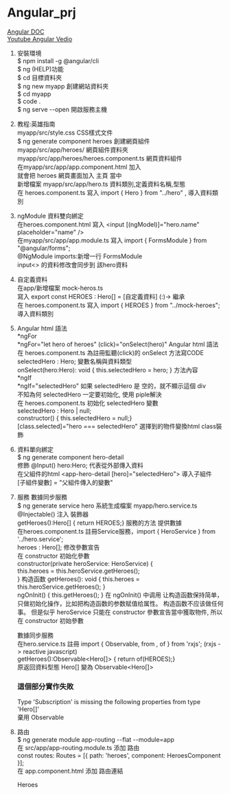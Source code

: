 # Angular_prj
[Angular DOC](https://angular.cn/docs)  
[Youtube Angular Vedio](https://www.youtube.com/watch?v=csE6ue9w7YM&list=PLA0YHwTjkRztyUo4L6594L7ifAeWUoug7&ab_channel=%E8%B7%9F%E5%B1%B1%E5%9C%B0%E4%BA%BA%E5%AD%A6%E5%89%8D%E7%AB%AF)  

01. 安裝環境  
$ npm install -g @angular/cli  
$ ng (HELP)功能  
$ cd 目標資料夾  
$ ng new myapp  創建網站資料夾  
$ cd myapp  
$ code .  
$ ng serve --open  開啟服務主機  
02. 教程:英雄指南  
  myapp/src/style.css  CSS樣式文件  
$ ng generate component heroes  創建網頁組件  
  myapp/src/app/heroes/  網頁組件資料夾  
  myapp/src/app/heroes/heroes.component.ts  網頁資料組件  
  在myapp/src/app/app.component.html 加入 <app-heroes></app-heroes>  
  就會把 heroes 網頁畫面加入 主頁 當中  
  新增檔案 myapp/src/app/hero.ts  資料類別,定義資料名稱,型態  
  在 heroes.component.ts 寫入 import { Hero } from "../hero" , 導入資料類別  
03. ngModule 資料雙向綁定  
  在heroes.component.html 寫入 <input [(ngModel)]="hero.name" placeholder="name" />  
  在myapp/src/app/app.module.ts 寫入 import { FormsModule } from "@angular/forms";  
  @NgModule imports:新增一行 FormsModule  
  input<> 的資料修改會同步到 該hero資料  
04. 自定義資料  
  在app/新增檔案 mock-heros.ts  
  寫入 export const HEROES : Hero[] = [自定義資料]  (:)-> 繼承  
  在 heroes.component.ts 寫入 import { HEROES } from "../mock-heroes"; 導入資料類別  
05. Angular html 語法  
  *ngFor  
  *ngFor="let hero of heroes" (click)="onSelect(hero)"  Angular html 語法    
  在 heroes.component.ts 為註冊監聽(click)的 onSelect 方法寫CODE  
  selectedHero : Hero;  變數名稱與資料類型  
  onSelect(hero:Hero): void { this.selectedHero = hero; }  方法內容  
  *ngIf  
  *ngIf="selectedHero"  如果 selectedHero 是 空的，就不顯示這個 div    
  不知為何 selectedHero 一定要初始化, 使用 piple解決    
  在 heroes.component.ts 初始化 selectedHero 變數  
  selectedHero : Hero | null;  
  constructor() { this.selectedHero = null;}    
  [class.selected]="hero === selectedHero"  選擇到的物件變換html class裝飾  
07. 資料單向綁定  
$ ng generate component hero-detail  
    修飾 @Input() hero:Hero; 代表從外部傳入資料  
    在父組件的html <app-hero-detail [hero]="selectedHero"></app-hero-detail>  導入子組件  
    [子組件變數] = "父組件傳入的變數"  
08. 服務  數據同步服務  
$ ng generate service hero
    系統生成檔案 myapp/hero.service.ts  
    @Injectable()  注入 裝飾器  
    getHeroes():Hero[] { return HEROES;}  服務的方法 提供數據  
    在heroes.component.ts 註冊Service服務，import { HeroService } from '../hero.service';  
    heroes : Hero[]; 修改參數宣告  
    在 constructor 初始化參數  
    constructor(private heroService: HeroService) {  
    this.heroes = this.heroService.getHeroes();  
    }  构造函数
    getHeroes(): void { this.heroes = this.heroService.getHeroes(); }  
    ngOnInit() { this.getHeroes(); }  在 ngOnInit() 中调用
    让构造函数保持简单，只做初始化操作，比如把构造函数的参数赋值给属性。 构造函数不应该做任何事。
    但是似乎 heroService 只能在 constructor 參數宣告當中獲取物件, 所以在 constructor 初始參數
      
    數據同步服務  
    在hero.service.ts 註冊 import { Observable, from , of } from 'rxjs';  (rxjs -> reactive javascript)  
    getHeroes():Observable<Hero[]> { return of(HEROES);}  
    原返回資料型態 Hero[] 變為 Observable<Hero[]>  
    
    ### 這個部分實作失敗 
     Type 'Subscription' is missing the following properties from type 'Hero[]'  
     棄用 Observable  
09. 路由  
$ ng generate module app-routing --flat --module=app  
    在 src/app/app-routing.module.ts  添加 路由  
    const routes: Routes = [{ path: 'heroes', component: HeroesComponent }];  
    在 app.component.html 添加 路由連結  
    <nav><a routerLink="/heroes">Heroes</a></nav>  


